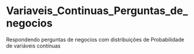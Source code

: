 # Variaveis_Continuas_Perguntas_de_negocios
Respondendo perguntas de negocios com distribuições de Probabilidade de variáveis contínuas
